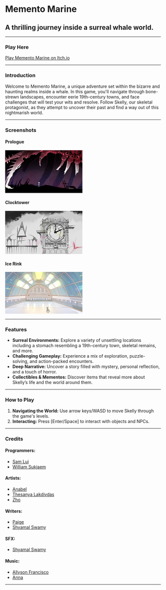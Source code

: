 # Memento Marine
## A thrilling journey inside a surreal whale world.

---

### Play Here
[Play Memento Marine on Itch.io](https://hamsu-dev.itch.io/memento-marine)

---

### Introduction
Welcome to Memento Marine, a unique adventure set within the bizarre and haunting realms inside a whale. In this game, you'll navigate through bone-strewn landscapes, encounter eerie 19th-century towns, and face challenges that will test your wits and resolve. Follow Skelly, our skeletal protagonist, as they attempt to uncover their past and find a way out of this nightmarish world.

---

### Screenshots

#### Prologue
![Prologue](https://github.com/Hamsu-dev/Memento_Marine/blob/main/Screenshot/Prologue.png?raw=true "Prologue Scene")

#### Clocktower
![Clocktower](https://github.com/Hamsu-dev/Memento_Marine/blob/main/Screenshot/ClockTower.png?raw=true "Clocktower Scene")

#### Ice Rink
![Ice Rink](https://github.com/Hamsu-dev/Memento_Marine/blob/main/Screenshot/IceRink.png?raw=true "Ice Rink Scene")

---

### Features
- **Surreal Environments:** Explore a variety of unsettling locations including a stomach resembling a 19th-century town, skeletal remains, and more.
- **Challenging Gameplay:** Experience a mix of exploration, puzzle-solving, and action-packed encounters.
- **Deep Narrative:** Uncover a story filled with mystery, personal reflection, and a touch of horror.
- **Collectibles & Mementos:** Discover items that reveal more about Skelly’s life and the world around them.

---

### How to Play
1. **Navigating the World:** Use arrow keys/WASD to move Skelly through the game's levels.
2. **Interacting:** Press [Enter/Space] to interact with objects and NPCs.

---

### Credits
#### Programmers:
- [Sam Lui](https://github.com/Hamsu-dev)
- [William Sukjaem](https://github.com/Willsu00)

#### Artists:
- [Anabel](https://www.instagram.com/anabunw/)
- [Thesanya Lakdivdas](https://www.instagram.com/damsi_lak/)
- [Zho](https://www.instagram.com/zhoartu/)

#### Writers:
- [Paige](https://www.instagram.com/paig_does_it?igsh=OHA2cGV5OTQ1OGNk)
- [Shyamal Swamy](https://www.instagram.com/shy.s.s/)

#### SFX:
- [Shyamal Swamy](https://www.instagram.com/shy.s.s/)

#### Music:
- [Allyson Francisco](https://www.instagram.com/allysonmfrancisco/?igsh=MTlvbm9qa3FjbTA4MQ%3D%3D&utm_source=qr)
- [Anna](https://www.instagram.com/aucklandceramics/)

---
